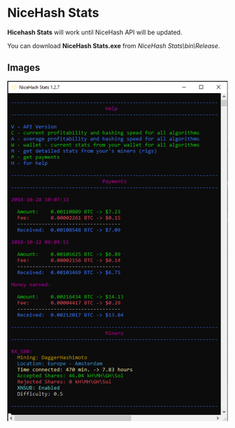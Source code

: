 # NiceHash Stats

**Hicehash Stats** will work until NiceHash API will be updated.

You can download **NiceHash Stats.exe** from *NiceHash Stats\bin\Release*.

## Images

<img src="images/NiceHashStats1.png">
